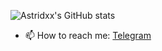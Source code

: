 ![Astridxx's GitHub stats](https://github-readme-stats.vercel.app/api?username=Astridxx&show_icons=true&theme=vue-dark)

- 📫 How to reach me: [Telegram](https://t.me/Astridxx)
